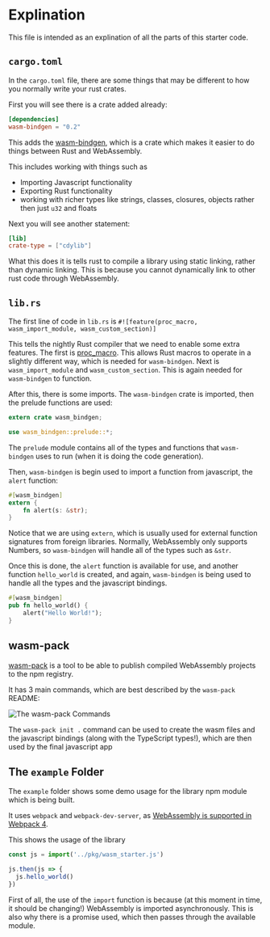 # Explination

This file is intended as an explination of all the parts of this starter code.

## `cargo.toml`

In the `cargo.toml` file, there are some things that may be different to how you normally write your rust crates.

First you will see there is a crate added already:

```toml
[dependencies]
wasm-bindgen = "0.2"
```

This adds the [wasm-bindgen](https://github.com/rustwasm/wasm-bindgen/), which is a crate which makes it easier to do things between Rust and WebAssembly.

This includes working with things such as 

* Importing Javascript functionality
* Exporting Rust functionality
* working with richer types like strings, classes, closures, objects rather then just `u32` and floats


Next you will see another statement:

```toml
[lib]
crate-type = ["cdylib"]
```

What this does it is tells rust to compile a library using static linking, rather than dynamic linking. 
This is because you cannot dynamically link to other rust code through WebAssembly.

## `lib.rs`

The first line of code in `lib.rs` is 
`#![feature(proc_macro, wasm_import_module, wasm_custom_section)]`

This tells the nightly Rust compiler that we need to enable some extra features. 
The first is [proc_macro](https://github.com/rust-lang/rust/blob/master/src/doc/unstable-book/src/language-features/proc-macro.md). 
This allows Rust macros to operate in a slightly different way, which is needed for `wasm-bindgen`.
Next is `wasm_import_module` and `wasm_custom_section`. This is again needed for `wasm-bindgen` to function.

After this, there is some imports.
The `wasm-bindgen` crate is imported, then the prelude functions are used:

```rust
extern crate wasm_bindgen;

use wasm_bindgen::prelude::*;
```

The `prelude` module contains all of the types and functions that `wasm-bindgen` uses
to run (when it is doing the code generation).

Then, `wasm-bindgen` is begin used to import a function from javascript, the `alert` function:

```rust
#[wasm_bindgen]
extern {
    fn alert(s: &str);
}
```

Notice that we are using `extern`, which is usually used for external function signatures
from foreign libraries.
Normally, WebAssembly only supports Numbers, so `wasm-bindgen` will handle all of the
types such as `&str`.

Once this is done, the `alert` function is available for use, and another function `hello_world` is created, and again, `wasm-bindgen` is being used to handle all the
types and the javascript bindings.

```rust
#[wasm_bindgen]
pub fn hello_world() {
    alert("Hello World!");
}
```

## wasm-pack

[wasm-pack](https://github.com/ashleygwilliams/wasm-pack) is a tool to be able to publish compiled WebAssembly projects to the npm registry. 

It has 3 main commands, which are best described by the `wasm-pack` README:

![The wasm-pack Commands](https://i.imgur.com/CACWwL3.png)

The `wasm-pack init .` command can be used to create the wasm files and the javascript bindings (along with the TypeScript types!), which are then used by the final javascript app

## The `example` Folder

The `example` folder shows some demo usage for the library npm module which is being built.

It uses `webpack` and `webpack-dev-server`, as [WebAssembly is supported in Webpack 4](https://medium.com/webpack/webpack-4-released-today-6cdb994702d4).

This shows the usage of the library

```javascript
const js = import('../pkg/wasm_starter.js')

js.then(js => {
  js.hello_world()
})
```

First of all, the use of the `import` function is because (at this moment in time, it should be changing!) WebAssembly is imported asynchronously. This is also why there is a promise used, which then passes through the available module.